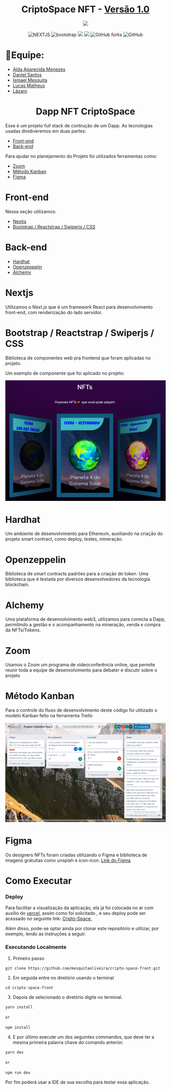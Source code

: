  <h1 align=center>CriptoSpace NFT - <a target="_blank" href="https://cripto-space-front.vercel.app" rel="nofollow">Versão 1.0</a> </h1>
<div id="header" align="center">
  <img src="https://seeklogo.com/images/N/next-js-logo-8FCFF51DD2-seeklogo.com.png" width="100"/>
</div>

<p align=center>
  <img src="https://img.shields.io/badge/Next-black?style=for-the-badge&logo=next.js&logoColor=white" alt="NEXTJS">
  <img src="https://img.shields.io/badge/bootstrap-%23563D7C.svg?style=for-the-badge&logo=bootstrap&logoColor=white" alt="bootstrap">
  <img src='https://img.shields.io/badge/Reactrap-100000?style=for-the-badge&logo=React&logoColor=1ea7fd&labelColor=333333&color=333333'/>
   <img src="https://img.shields.io/badge/vercel-%23000000.svg?style=for-the-badge&logo=vercel&logoColor=white">
 <img alt="GitHub forks" src="https://img.shields.io/github/forks/mesquitaoliveira/desafio?style=for-the-badge">
 <img alt="GitHub" src="https://img.shields.io/github/license/{user/repo}?style=for-the-badge">
</p>

<h1>  👥Equipe: <br></h1>
<uL> 
	<li> <a href="https://www.linkedin.com/in/aldamenezes/">Alda Aparecida Menezes</a> <br></li>
	<li> <a href="https://github.com/[user]/"> Daniel Santos</a><br></li>
	<li> <a href="https://github.com/mesquitaoliveira/"> Ismael Mesquita</a><br></li>
	<li> <a href="https://github.com/[user]/"> Lucas Matheus</a><br></li>
	<li> <a href="https://github.com/[user]/"> Lázaro<br></a></li>
</ul>

<h1 align=center>Dapp NFT CriptoSpace<br></h1>

Esse é um projeto full stack de contrução de um Dapp. As tecnologias usadas dividiveremos em duas
partes:

<ul>
  <li><a href="#front">Front-end</a></li>
  <li><a href="#back">Back-end</a></li>
</ul>

Para ajudar no planejamento do Projeto foi utilizados ferramentas como:

<ul>
  <li><a href="#zoom">Zoom</a></li>
  <li><a href="#kanban">Método Kanban</a></li>
  <li><a href="#figma">Figma</a> </li>
</ul>

<h1 id="frontend">Front-end</h1>

Nessa seção utilizamos: 

<ul>
  <li><a href="#next">Nextjs</a></li>
  <li><a href="#style">Bootstrap / Reactstrap / Swiperjs / CSS</a></li>
</ul>


<h1 id="backend">Back-end</h1>

<ul>
  <li><a href="#hardhat">Hardhat</a></li>
  <li><a href="#openzeplin">Openzeppelin</a></li>
  <li><a href="#alchemy">Alchemy</a></li>
</ul>

<h1 id="next">Nextjs</h1>

Utilizamos o Next.js que é um framework React para desenvolvimento front-end, com renderização do lado servidor.

<h1 id="style">Bootstrap / Reactstrap / Swiperjs / CSS</h1>

Biblioteca de componentes web pra frontend que foram aplicadas no projeto.

Um exemplo de componente que foi aplicado no projeto:

<img src="public/images/component.png"/>

<h1 id="hardhat">Hardhat</h1>

Um ambiente de desenvolvimento para Ethereum, auxiliando na criação do projeto smart contract, como deploy, testes, mineração.

<h1 id="openzeplin">Openzeppelin</h1>

Biblioteca de smart contracts padrões para a criação do token. Uma biblioteca que é testada por diversos desenvolvedores da tecnologia blockchain.

<h1 id="alchemy">Alchemy</h1>

Uma plataforma de desenvolvimento web3, utilizamos para conecta a Dapp, permitindo a gestão e o acompanhamento na mineração, venda e compra da NFTs/Tokens.

<h1 id="zoom">Zoom</h1>

Usamos o Zoom um programa de videoconferência online, que permite reunir toda a equipe de desenvolvimento para debater e discutir sobre o projeto

<h1 id="kanban">Método Kanban</h1>

Para o controle do fluxo de desenvolvimento deste código foi utilizado o modelo Kanban feito na ferramenta Trello

<img src="public/images/trello.png"/>

<h1 id="figma">Figma</h1>

Os designers NFTs foram criadas utilizando o Figma e biblioteca de imagens gratuitas como unsplah e icon-icon.
[Link do Figma](https://www.figma.com/file/zm5eCRDvqPjX3ONhXNROli/Cards-NFT-CriptoSpace?node-id=0%3A1)

<h1 id="deploy">Como Executar</h1>

### Deploy 
Para facilitar a visualização da aplicação, ela já foi colocada no ar com auxílio do [vercel](https://vercel.com/), assim como foi solicitado , e seu deploy pode ser acessado no seguinte link: [Cripto-Space.](https://cripto-space.vercel.app/)

Além disso, pode-se optar ainda por clonar este repositório e utilizar, por exemplo,  lendo as instruções a seguir.

### Executando Localmente
1. Primeiro passo
```
git clone https://github.com/mesquitaoliveira/cripto-space-front.git
```
2. Em seguida entre no diretório usando o terminal
```
cd cripto-space-front
```
3. Depois de selecionado o diretório digite no terminal.
```
yarn install

or 

npm install
```
4. E por último execute um dos seguintes commandos, que deve ter a mesma primeira palavra chave do comando anterior.
````
yarn dev

or

npm run dev
````

Por fim poderá usar a IDE de sua escolha para testar essa aplicação.
